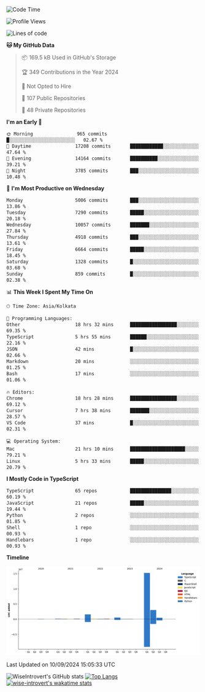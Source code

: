 <!--START_SECTION:waka-->
![Code Time](http://img.shields.io/badge/Code%20Time-1%2C592%20hrs%2027%20mins-blue)

![Profile Views](http://img.shields.io/badge/Profile%20Views-0-blue)

![Lines of code](https://img.shields.io/badge/From%20Hello%20World%20I%27ve%20Written-21.4%20million%20lines%20of%20code-blue)

**🐱 My GitHub Data** 

> 📦 169.5 kB Used in GitHub's Storage 
 > 
> 🏆 349 Contributions in the Year 2024
 > 
> 🚫 Not Opted to Hire
 > 
> 📜 107 Public Repositories 
 > 
> 🔑 48 Private Repositories 
 > 
**I'm an Early 🐤** 

```text
🌞 Morning                965 commits         █░░░░░░░░░░░░░░░░░░░░░░░░   02.67 % 
🌆 Daytime                17208 commits       ████████████░░░░░░░░░░░░░   47.64 % 
🌃 Evening                14164 commits       ██████████░░░░░░░░░░░░░░░   39.21 % 
🌙 Night                  3785 commits        ███░░░░░░░░░░░░░░░░░░░░░░   10.48 % 
```
📅 **I'm Most Productive on Wednesday** 

```text
Monday                   5006 commits        ███░░░░░░░░░░░░░░░░░░░░░░   13.86 % 
Tuesday                  7290 commits        █████░░░░░░░░░░░░░░░░░░░░   20.18 % 
Wednesday                10057 commits       ███████░░░░░░░░░░░░░░░░░░   27.84 % 
Thursday                 4918 commits        ███░░░░░░░░░░░░░░░░░░░░░░   13.61 % 
Friday                   6664 commits        █████░░░░░░░░░░░░░░░░░░░░   18.45 % 
Saturday                 1328 commits        █░░░░░░░░░░░░░░░░░░░░░░░░   03.68 % 
Sunday                   859 commits         █░░░░░░░░░░░░░░░░░░░░░░░░   02.38 % 
```


📊 **This Week I Spent My Time On** 

```text
🕑︎ Time Zone: Asia/Kolkata

💬 Programming Languages: 
Other                    18 hrs 32 mins      █████████████████░░░░░░░░   69.35 % 
TypeScript               5 hrs 55 mins       ██████░░░░░░░░░░░░░░░░░░░   22.16 % 
JSON                     42 mins             █░░░░░░░░░░░░░░░░░░░░░░░░   02.66 % 
Markdown                 20 mins             ░░░░░░░░░░░░░░░░░░░░░░░░░   01.25 % 
Bash                     17 mins             ░░░░░░░░░░░░░░░░░░░░░░░░░   01.06 % 

🔥 Editors: 
Chrome                   18 hrs 28 mins      █████████████████░░░░░░░░   69.12 % 
Cursor                   7 hrs 38 mins       ███████░░░░░░░░░░░░░░░░░░   28.57 % 
VS Code                  37 mins             █░░░░░░░░░░░░░░░░░░░░░░░░   02.31 % 

💻 Operating System: 
Mac                      21 hrs 10 mins      ████████████████████░░░░░   79.21 % 
Linux                    5 hrs 33 mins       █████░░░░░░░░░░░░░░░░░░░░   20.79 % 
```

**I Mostly Code in TypeScript** 

```text
TypeScript               65 repos            ███████████████░░░░░░░░░░   60.19 % 
JavaScript               21 repos            █████░░░░░░░░░░░░░░░░░░░░   19.44 % 
Python                   2 repos             ░░░░░░░░░░░░░░░░░░░░░░░░░   01.85 % 
Shell                    1 repo              ░░░░░░░░░░░░░░░░░░░░░░░░░   00.93 % 
Handlebars               1 repo              ░░░░░░░░░░░░░░░░░░░░░░░░░   00.93 % 
```



**Timeline**

![Lines of Code chart](https://raw.githubusercontent.com/wise-introvert/wise-introvert/master/assets/bar_graph.png)


 Last Updated on 10/09/2024 15:05:33 UTC
<!--END_SECTION:waka-->

![WiseIntrovert's GitHub stats](https://github-readme-stats.vercel.app/api?username=wise-introvert&count_private=true&show_icons=true)
[![Top Langs](https://github-readme-stats.vercel.app/api/top-langs/?username=wise-introvert&langs_count=10)](https://github.com/anuraghazra/github-readme-stats)
[![wise-introvert's wakatime stats](https://github-readme-stats.vercel.app/api/wakatime?username=wiseintrovert)](https://github.com/anuraghazra/github-readme-stats)
